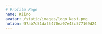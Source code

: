 ```yaml
---
# Profile Page
name: Riino
avatar: /static/images/logo_Nest.png
notion: 97ab7c51daf5470ea07e43c577169d24
---
```

